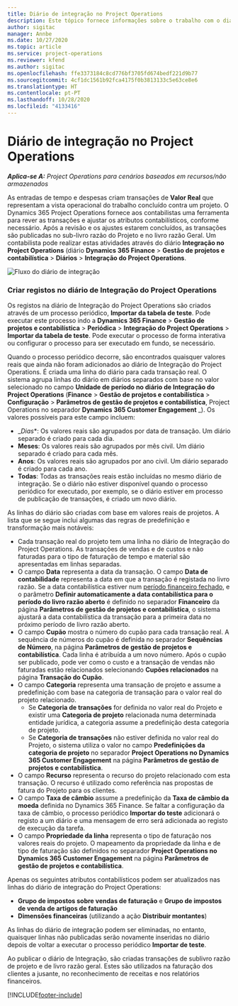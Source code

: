 ```yaml
---
title: Diário de integração no Project Operations
description: Este tópico fornece informações sobre o trabalho com o diário de Integração no Project Operations.
author: sigitac
manager: Annbe
ms.date: 10/27/2020
ms.topic: article
ms.service: project-operations
ms.reviewer: kfend
ms.author: sigitac
ms.openlocfilehash: ffe3373184c8cd776bf3705fd674bedf221d9b77
ms.sourcegitcommit: 4cf1dc1561b92fca4175f0b3813133c5e63ce8e6
ms.translationtype: HT
ms.contentlocale: pt-PT
ms.lasthandoff: 10/28/2020
ms.locfileid: "4133416"
---
```

# <a name="integration-journal-in-project-operations"></a>Diário de integração no Project Operations

_**Aplica-se A:** Project Operations para cenários baseados em recursos/não armazenados_

As entradas de tempo e despesas criam transações de **Valor Real** que representam a vista operacional do trabalho concluído contra um projeto. O Dynamics 365 Project Operations fornece aos contabilistas uma ferramenta para rever as transações e ajustar os atributos contabilísticos, conforme necessário. Após a revisão e os ajustes estarem concluídos, as transações são publicadas no sub-livro razão do Projeto e no livro razão Geral. Um contabilista pode realizar estas atividades através do diário **Integração no Project Operations** (diário **Dynamics 365 Finance** > **Gestão de projetos e contabilística** > **Diários** > **Integração do Project Operations**.

![Fluxo do diário de integração](./media/IntegrationJournal.png)

### <a name="create-records-in-the-project-operations-integration-journal"></a>Criar registos no diário de Integração do Project Operations

Os registos na diário de Integração do Project Operations são criados através de um processo periódico, **Importar da tabela de teste**. Pode executar este processo indo a **Dynamics 365 Finance** > **Gestão de projetos e contabilística** > **Periódica** > **Integração do Project Operations** > **Importar da tabela de teste**. Pode executar o processo de forma interativa ou configurar o processo para ser executado em fundo, se necessário.

Quando o processo periódico decorre, são encontrados quaisquer valores reais que ainda não foram adicionados ao diário de Integração do Project Operations. É criada uma linha do diário para cada transação real.
O sistema agrupa linhas do diário em diários separados com base no valor selecionado no campo **Unidade de período no diário de Integração do Project Operations** (**Finance** > **Gestão de projetos e contabilística** > **Configuração** > **Parâmetros de gestão de projetos e contabilística**, Project Operations no separador **Dynamics 365 Customer Engagement** _). Os valores possíveis para este campo incluem:

  - _*Dias**: Os valores reais são agrupados por data de transação. Um diário separado é criado para cada dia.
  - **Meses**: Os valores reais são agrupados por mês civil. Um diário separado é criado para cada mês.
  - **Anos**: Os valores reais são agrupados por ano civil. Um diário separado é criado para cada ano.
  - **Todas**: Todas as transações reais estão incluídas no mesmo diário de integração. Se o diário não estiver disponível quando o processo periódico for executado, por exemplo, se o diário estiver em processo de publicação de transações, é criado um novo diário.

As linhas do diário são criadas com base em valores reais de projetos. A lista que se segue inclui algumas das regras de predefinição e transformação mais notáveis:

  - Cada transação real do projeto tem uma linha no diário de Integração do Project Operations. As transações de vendas e de custos e não faturadas para o tipo de faturação de tempo e material são apresentadas em linhas separadas.
  - O campo **Data** representa a data da transação. O campo **Data de contabilidade** representa a data em que a transação é registada no livro razão. Se a data contabilística estiver num [período financeiro fechado](https://docs.microsoft.com/dynamics365/finance/general-ledger/close-general-ledger-at-period-end), e o parâmetro **Definir automaticamente a data contabilística para o período do livro razão aberto** é definido no separador **Financeiro** da página **Parâmetros de gestão de projetos e contabilística**, o sistema ajustará a data contabilística da transação para a primeira data no próximo período de livro razão aberto.
  - O campo **Cupão** mostra o número do cupão para cada transação real. A sequência de números do cupão é definida no separador **Sequências de Número**, na página **Parâmetros de gestão de projetos e contabilística**. Cada linha é atribuída a um novo número. Após o cupão ser publicado, pode ver como o custo e a transação de vendas não faturadas estão relacionados selecionando **Cupões relacionados** na página **Transação do Cupão**.
  - O campo **Categoria** representa uma transação de projeto e assume a predefinição com base na categoria de transação para o valor real do projeto relacionado.
    - Se **Categoria de transações** for definida no valor real do Projeto e existir uma **Categoria de projeto** relacionada numa determinada entidade jurídica, a categoria assume a predefinição desta categoria de projeto.
    - Se **Categoria de transações** não estiver definida no valor real do Projeto, o sistema utiliza o valor no campo **Predefinições da categoria de projeto** no separador **Project Operations no Dynamics 365 Customer Engagement** na página **Parâmetros de gestão de projetos e contabilística**.
  - O campo **Recurso** representa o recurso do projeto relacionado com esta transação. O recurso é utilizado como referência nas propostas de fatura do Projeto para os clientes.
  - O campo **Taxa de câmbio** assume a predefinição da **Taxa de câmbio da moeda** definida no Dynamics 365 Finance. Se faltar a configuração da taxa de câmbio, o processo periódico **Importar do teste** adicionará o registo a um diário e uma mensagem de erro será adicionada ao registo de execução da tarefa.
  - O campo **Propriedade da linha** representa o tipo de faturação nos valores reais do projeto. O mapeamento da propriedade da linha e de tipo de faturação são definidos no separador **Project Operations no Dynamics 365 Customer Engagement** na página **Parâmetros de gestão de projetos e contabilística**.

Apenas os seguintes atributos contabilísticos podem ser atualizados nas linhas do diário de integração do Project Operations:

- **Grupo de impostos sobre vendas de faturação** e **Grupo de impostos de venda de artigos de faturação**
- **Dimensões financeiras** (utilizando a ação **Distribuir montantes**)

As linhas do diário de integração podem ser eliminadas, no entanto, quaisquer linhas não publicadas serão novamente inseridas no diário depois de voltar a executar o processo periódico **Importar de teste**.

Ao publicar o diário de Integração, são criadas transações de sublivro razão de projeto e de livro razão geral. Estes são utilizados na faturação dos clientes a jusante, no reconhecimento de receitas e nos relatórios financeiros.


[!INCLUDE[footer-include](../includes/footer-banner.md)]